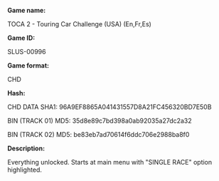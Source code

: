 **Game name:**

TOCA 2 - Touring Car Challenge (USA) (En,Fr,Es)

**Game ID:**

SLUS-00996

**Game format:**

CHD

**Hash:**

CHD DATA SHA1: 96A9EF8865A041431557D8A21FC456320BD7E50B

BIN (TRACK 01) MD5: 35d8e89c7bd398a0ab92035a27dc2a32

BIN (TRACK 02) MD5: be83eb7ad70614f6ddc706e2988ba8f0

**Description:**

Everything unlocked. Starts at main menu with "SINGLE RACE" option highlighted.